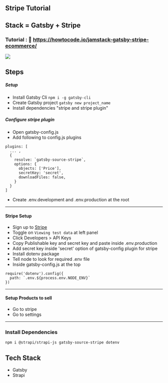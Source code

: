 ## Stripe Tutorial

## Stack = Gatsby + Stripe

### Tutorial : :link: https://howtocode.io/jamstack-gatsby-stripe-ecommerce/

<img src='./home.png'>

## Steps

##### Setup

- Install Gatsby Cli `npm i -g gatsby-cli`
- Create Gatsby project `gatsby new project_name`
- Install dependencies "stripe and stripe plugin"

##### Configure stripe plugin

- Open gatsby-config.js
- Add following to config.js plugins

```
plugins: [
  ... ,
  {
    resolve: `gatsby-source-stripe`,
    options: {
      objects: ['Price'],
      secretKey: 'secret',
      downloadFiles: false,
    }
  }
]
```

- Create .env.development and .env.production at the root

---

#### Stripe Setup

- Sign up to [Stripe](https://www.stripe.com/)
- Toggle on `Viewing test data` at left panel
- Click Developers > API Keys
- Copy Publishable key and secret key and paste inside .env.production
- Add secret key inside 'secret' option of gatsby-config plugin for stripe
- Install dotenv package
- Tell node to look for required .env file
- Inside gatsby-config.js at the top

```
require('dotenv').config({
  path: `.env.${process.env.NODE_ENV}`
})
```

---

#### Setup Products to sell

- Go to stripe
- Go to settings

---

### Install Dependencies

```
npm i @strapi/strapi-js gatsby-source-stripe dotenv
```

## Tech Stack

- Gatsby
- Strapi

